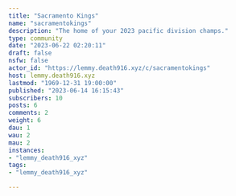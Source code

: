 ```yaml
---
title: "Sacramento Kings" 
name: "sacramentokings"
description: "The home of your 2023 pacific division champs."
type: community
date: "2023-06-22 02:20:11"
draft: false
nsfw: false
actor_id: "https://lemmy.death916.xyz/c/sacramentokings"
host: lemmy.death916.xyz
lastmod: "1969-12-31 19:00:00"
published: "2023-06-14 16:15:43"
subscribers: 10
posts: 6
comments: 2
weight: 6
dau: 1
wau: 2
mau: 2
instances:
- "lemmy_death916_xyz"
tags: 
- "lemmy_death916_xyz"

---
```

